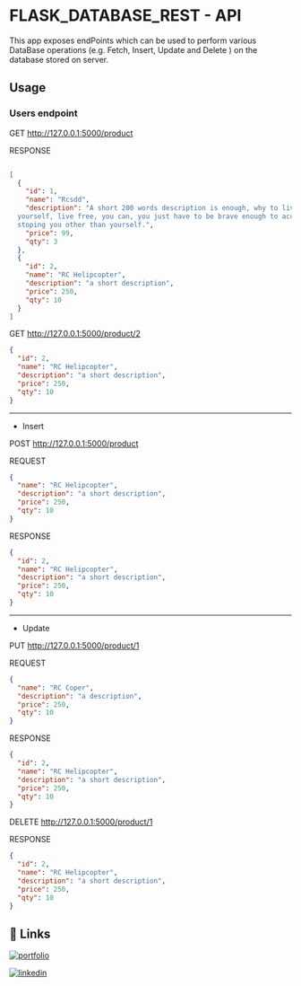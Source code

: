 # **FLASK_DATABASE_REST - API**

This app exposes endPoints which can be used to perform various DataBase operations (e.g. Fetch, Insert, Update and Delete ) on the database stored on server.

## Usage

### Users endpoint
GET http://127.0.0.1:5000/product

RESPONSE
```json

[
  {
    "id": 1,
    "name": "Rcsdd",
    "description": "A short 200 words description is enough, why to live like a slave of
  yourself, live free, you can, you just have to be brave enough to accept the truth, the fact that nothing else is
  stoping you other than yourself.",
    "price": 99,
    "qty": 3
  },
  {
    "id": 2,
    "name": "RC Helipcopter",
    "description": "a short description",
    "price": 250,
    "qty": 10
  }
]
```

GET http://127.0.0.1:5000/product/2
```json
{
  "id": 2,
  "name": "RC Helipcopter",
  "description": "a short description",
  "price": 250,
  "qty": 10
}
```

<hr>

* Insert
  
POST http://127.0.0.1:5000/product

REQUEST
```json
{
  "name": "RC Helipcopter",
  "description": "a short description",
  "price": 250,
  "qty": 10
}
```
RESPONSE
```json
{
  "id": 2,
  "name": "RC Helipcopter",
  "description": "a short description",
  "price": 250,
  "qty": 10
}
```

<hr>

* Update
  
PUT http://127.0.0.1:5000/product/1

REQUEST
```json
{
  "name": "RC Coper",
  "description": "a description",
  "price": 250,
  "qty": 10
}
```
RESPONSE
```json
{
  "id": 2,
  "name": "RC Helipcopter",
  "description": "a short description",
  "price": 250,
  "qty": 10
}
```
DELETE http://127.0.0.1:5000/product/1

RESPONSE
```json
{
  "id": 2,
  "name": "RC Helipcopter",
  "description": "a short description",
  "price": 250,
  "qty": 10
}
```

## 🔗 Links
[![portfolio](https://img.shields.io/badge/my_portfolio-000?style=for-the-badge&logo=ko-fi&logoColor=white)](https://rohitkrtiwari.github.io/Portfolio)

[![linkedin](https://img.shields.io/badge/linkedin-0A66C2?style=for-the-badge&logo=linkedin&logoColor=white)](https://www.linkedin.com/in/rohitkrtiwari/)
